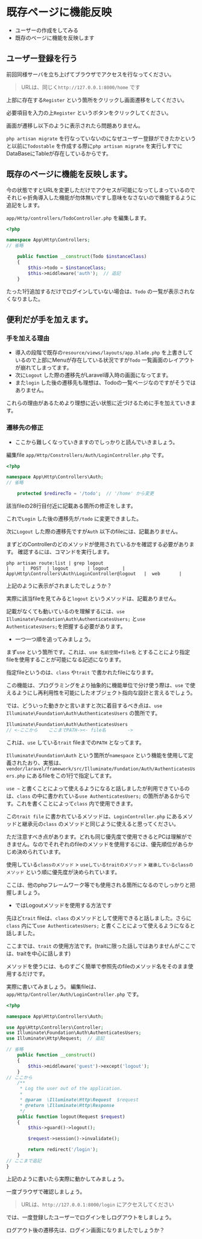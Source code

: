 # 既存ページに機能反映

- ユーザーの作成をしてみる
- 既存のページに機能を反映します

## ユーザー登録を行う

前回同様サーバを立ち上げてブラウザでアクセスを行なってください。
> URLは、同じく`http://127.0.0.1:8000/home` です

上部に存在する`Register` という箇所をクリックし画面遷移をしてください。

必要項目を入力の上`Register` というボタンをクリックしてください。

画面が遷移し以下のように表示されたら問題ありません。

`php artisan migrate` を行なっていないのになぜユーザー登録ができたかというと以前に`Todostable` を作成する際に`php artisan migrate` を実行しすでにDataBaseにTableが存在しているからです。


## 既存のページに機能を反映します。

今の状態ですとURLを変更しただけでアクセスが可能になってしまっているのでそれじゃ折角導入した機能が勿体無いですし意味をなさないので機能するように追記をします。

`app/Http/controllers/TodoController.php` を編集します。

```php
<?php

namespace App\Http\Controllers;
// 省略

    public function __construct(Todo $instanceClass)
    {
        $this->todo = $instanceClass;
        $this->middleware('auth');  // 追記
    }

```

たった1行追加するだけでログインしていない場合は、`Todo` の一覧が表示されなくなりました。

## 便利だが手を加えます。

### 手を加える理由
- 導入の段階で既存の`resource/views/layouts/app.blade.php` を上書きしているので上部にMenuが存在している状況ですが`Todo` 一覧画面のレイアウトが崩れてしまってます。
- 次に`Logout` した際の遷移先がLaravel導入時の画面になってます。
- また`login` した後の遷移先も理想は、Todoの一覧ページなのですがそうではありません。

これらの理由があるためより理想に近い状態に近づけるために手を加えていきます。


### 遷移先の修正

- ここから難しくなっていきますのでしっかりと読んでいきましょう。

編集file `app/Http/Constrollers/Auth/LoginController.php` です。

```php
<?php

namespace App\Http\Controllers\Auth;
// 省略

    protected $redirecTo = '/todo';  // '/home' から変更
```

該当fileの28行目付近に記載ある箇所の修正をします。

これで`Login` した後の遷移先が`/todo` に変更できました。

次に`Logout` した際の遷移先ですが`Auth` 以下のfileには、記載ありません。

まずどのControllerのどのメソッドが使用されているかを確認する必要があります。
確認するには、コマンドを実行します。

```shell
php artisan route:list | grep logout
|     |  POST  | logout       | logout     | App\Http\Controllers\Auth\LoginController@logout   |  web       |
```
上記のように表示がされましたでしょうか？

実際に該当fileを見てみると`logout` というメソッドは、記載ありません。

記載がなくても動いているのを理解するには、`use Illuminate\Foundation\Auth\AuthenticatesUsers;` と`use AuthenticatesUsers;`を把握する必要があります。

- 一つ一つ順を追ってみましょう。

まず`use` という箇所です。これは、`use 名前空間+file名` とすることにより指定fileを使用することが可能になる記述になります。

指定fileというのは、`class` や`trait` で書かれたfileになります。

この機能は、プログラミングをより抽象的に機能単位で分け使う際は、`use` で使えるようにし再利用性を可能にしたオブジェクト指向な設計と言えるでしょう。


では、どういった動きかと言いますと次に着目するべき点は、`use Illuminate\Foundation\Auth\AuthenticatesUsers` の箇所です。

```php
Illuminate\Foundation\Auth\AuthenticatesUsers
// <-ここから    ここまでPATH-><- file名        ->
```
これは、`use` している`trait` fileまでの`PATH` となってます。

`Illuminate\Foundation\Auth` という箇所が`namespace` という機能を使用して定義されたおり、実態は、`vendor/laravel/framework/src/Illuminate/Fundation/Auth/AuthenticatesUsers.php` にあるfileをこの1行で指定してます。

`use ~` と書くことによって使えるようになると話しましたが利用できているのは、`class` の中に書かれている`use AuthenticatesUsers;` の箇所があるからです。これを書くことによって`class` 内で使用できます。

この`trait file` に書かれているメソッドは、`LoginController.php` にあるメソッドと継承元の`class` のメソッドと同じように使えると思ってください。

ただ注意すべき点があります。どれも同じ優先度で使用できるとPCは理解ができません。なのでそれぞれのfileのメソッドを使用するには、優先順位があらかじめ決められています。

使用している`classのメソッド` > `useしているtraitのメソッド` > `継承しているclassのメソッド` という順に優先度が決められています。

ここは、他のphpフレームワーク等でも使用される箇所になるのでしっかりと把握しましょう。

- ではLogoutメソッドを使用する方法です

先ほど`trait` fileは、`class` のメソッドとして使用できると話しました。さらに`class` 内にて`use AuthenticatesUsers;` と書くことによって使えるようになると話しました。

ここまでは、`trait` の使用方法です。(traitに限った話しではありませんがここでは、traitを中心に話します)

メソッドを使うには、ものすごく簡単で参照先のfileのメソッド名をそのまま使用するだけです。

実際に書いてみましょう。
編集fileは、`app/Http/Controller/Auth/LoginController.php` です。

```php
<?php

namespace App\Http\Controllers\Auth;

use App\Http\Controllers\Controller;
use Illuminate\Foundation\Auth\AuthenticatesUsers;
use Illuminate\Http\Request;  // 追記

// 省略
    public function __construct()
    {
        $this->middleware('guest')->except('logout');
    }
// ここから
    /**
     * Log the user out of the application.
     *
     * @param  \Illuminate\Http\Request  $request
     * @return \Illuminate\Http\Response
     */
    public function logout(Request $request)
    {
        $this->guard()->logout();

        $request->session()->invalidate();

        return redirect('/login');
    }
// ここまで追記
}
```

上記のように書いたら実際に動かしてみましょう。

一度ブラウザで確認しましょう。

> URLは、`http://127.0.0.1:8000/login` にアクセスしてください

では、一度登録したユーザーでログインをしログアウトをしましょう。

ログアウト後の遷移先は、ログイン画面になりましたでしょうか？

